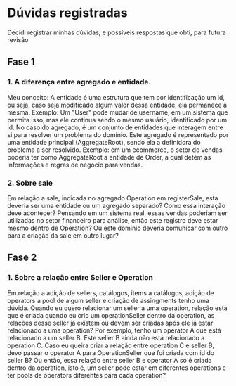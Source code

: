 # Dúvidas registradas 
Decidi registrar minhas dúvidas, e possíveis respostas que obti, para futura revisão

## Fase 1
### 1. A diferença entre agregado e entidade. 
Meu conceito: A entidade é uma estrutura que tem por identificação um id, ou seja,
caso seja modificado algum valor dessa entidade, ela permanece a mesma. Exemplo:
Um "User" pode mudar de username, em um sistema que permita isso, mas ele continua
sendo o mesmo usuário, identificado por um id. No caso do agregado, é um conjunto de 
entidades que interagem entre si para resolver um problema do domínio. Este agregado
é representado por uma entidade principal (AggregateRoot), sendo ela a definidora do 
problema a ser resolvido. Exemplo: em um ecommerce, o setor de vendas poderia ter como
AggregateRoot a entidade de Order, a qual detém as informações e regras de negócio 
para vendas.

### 2. Sobre sale
Em relação a sale, indicada no agregado Operation em registerSale, esta  deveria ser 
uma entidade ou um agregado separado? Como essa interação deve acontecer? Pensando em 
um sistema real, essas vendas poderiam ser utilizadas no setor financeiro para análise, 
então este registro deve estar mesmo dentro de Operation? Ou este domínio deveria 
comunicar com outro para a criação da sale em outro lugar?
 
## Fase 2
### 1. Sobre a relação entre Seller e Operation
Em relação a adição de sellers, catálogos, items a catálogos, adição de operators a 
pool de algum seller e criação de assingments tenho uma dúvida. Quando eu quero relacionar 
um seller a uma operation, relação esta que é criada quando eu crio um operationSeller 
dentro da operation, as relações desse seller já existem ou devem ser criadas após ele já 
estar relacionado a uma operation? Por exemplo, tenho um operator A que está relacionado 
a um seller B. Este seller B ainda não está relacionado a operation C. Caso eu queira 
criar a relação entre operation C e seller B, devo passar o operator A para OperationSeller 
que foi criada com id do seller B? Ou então, essa relação entre seller B e operator A só é 
criada dentro da operation, isto é, um seller pode estar em diferentes operations e ter 
pools de operators diferentes para cada operation?